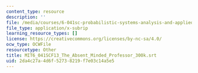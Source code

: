```yaml
---
content_type: resource
description: ''
file: /media/courses/6-041sc-probabilistic-systems-analysis-and-applied-probability-fall-2013/2da4c27a4d6f52738219f7e03c14a5e5_MIT6_041SCF13_The_Absent_Minded_Professor_300k.vtt
file_type: application/x-subrip
learning_resource_types: []
license: https://creativecommons.org/licenses/by-nc-sa/4.0/
ocw_type: OCWFile
resourcetype: Other
title: MIT6_041SCF13_The_Absent_Minded_Professor_300k.srt
uid: 2da4c27a-4d6f-5273-8219-f7e03c14a5e5
---
```

